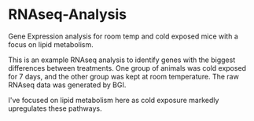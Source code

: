# RNAseq-Analysis
Gene Expression analysis for room temp and cold exposed mice with a focus on lipid metabolism.

This is an example RNAseq analysis to identify genes with the biggest differences between treatments.  One group of animals was cold exposed for 7 days, and the other group was kept at room temperature.  The raw RNAseq data was generated by BGI.

I've focused on lipid metabolism here as cold exposure markedly upregulates these pathways.
